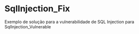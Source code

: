# SqlInjection_Fix
Exemplo de solução para a vulnerabilidade de SQL Injection para SqlInjection_Vulnerable

